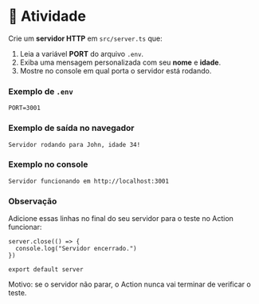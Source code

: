 # 📝 Atividade

Crie um **servidor HTTP** em `src/server.ts` que:

1. Leia a variável **PORT** do arquivo `.env`.
2. Exiba uma mensagem personalizada com seu **nome** e **idade**.
3. Mostre no console em qual porta o servidor está rodando.

### Exemplo de `.env`

```
PORT=3001
```

### Exemplo de saída no navegador

```
Servidor rodando para John, idade 34!
```

### Exemplo no console

```
Servidor funcionando em http://localhost:3001
```

### Observação

Adicione essas linhas no final do seu servidor para o teste no Action funcionar:

```
server.close(() => {
  console.log("Servidor encerrado.")
})

export default server
```

Motivo: se o servidor não parar, o Action nunca vai terminar de verificar o teste.
